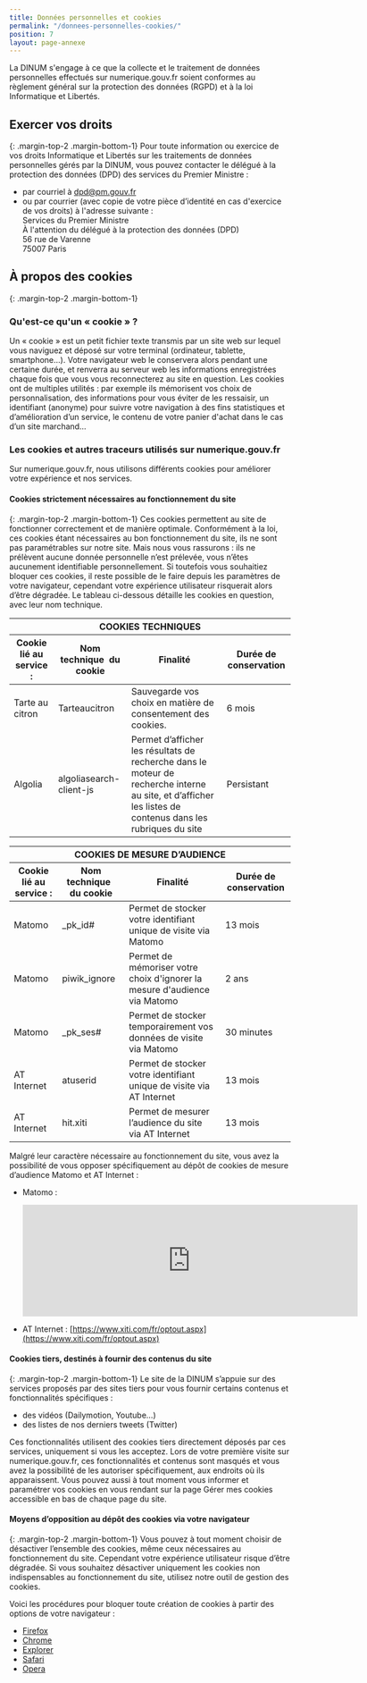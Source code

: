 ```yaml
---
title: Données personnelles et cookies
permalink: "/donnees-personnelles-cookies/"
position: 7
layout: page-annexe
---
```


La DINUM s'engage à ce que la collecte et le traitement de données personnelles effectués sur numerique.gouv.fr soient conformes au règlement général sur la protection des données (RGPD) et à la loi Informatique et Libertés.

## Exercer vos droits
{: .margin-top-2 .margin-bottom-1}
Pour toute information ou exercice de vos droits Informatique et Libertés sur les traitements de données personnelles gérés par la DINUM, vous pouvez contacter le délégué à la protection des données (DPD) des services du Premier Ministre :

* par courriel à [dpd@pm.gouv.fr](mailto:dpd@pm.gouv.fr)
* ou par courrier (avec copie de votre pièce d’identité en cas d'exercice de vos droits) à l'adresse suivante :
  <br>Services du Premier Ministre
  <br>À l'attention du délégué à la protection des données (DPD)
  <br>56 rue de Varenne
  <br>75007 Paris


## À propos des cookies
{: .margin-top-2 .margin-bottom-1}
### Qu'est-ce qu'un « cookie » ?
Un « cookie » est un petit fichier texte transmis par un site web sur lequel vous naviguez et déposé sur votre terminal (ordinateur, tablette, smartphone…). Votre navigateur web le conservera alors pendant une certaine durée, et renverra au serveur web les informations enregistrées chaque fois que vous vous reconnecterez au site en question. Les cookies ont de multiples utilités : par exemple ils mémorisent vos choix de personnalisation, des informations pour vous éviter de les ressaisir, un identifiant (anonyme) pour suivre votre navigation à des fins statistiques et d’amélioration d’un service, le contenu de votre panier d'achat dans le cas d’un site marchand…

### Les cookies et autres traceurs utilisés sur numerique.gouv.fr
Sur numerique.gouv.fr, nous utilisons différents cookies pour améliorer votre expérience et nos services.


#### Cookies strictement nécessaires au fonctionnement du site
{: .margin-top-2 .margin-bottom-1}
Ces cookies permettent au site de fonctionner correctement et de manière optimale. Conformément à la loi, ces cookies étant nécessaires au bon fonctionnement du site, ils ne sont pas paramétrables sur notre site. Mais nous vous rassurons : ils ne prélèvent aucune donnée personnelle n’est prélevée, vous n’êtes aucunement identifiable personnellement. Si toutefois vous souhaitiez bloquer ces cookies, il reste possible de le faire depuis les paramètres de votre navigateur, cependant votre expérience utilisateur risquerait alors d’être dégradée.
Le tableau ci-dessous détaille les cookies en question, avec leur nom technique.

<table>
    <thead>
        <tr>
            <th colspan="4" scope="col" id="cookies-techniques"><div style="text-transform: uppercase;">Cookies techniques</div></th>
        </tr>
        <tr>
            <th scope="col" id="data1" headers="cookies-techniques">Cookie lié au service :</th>
            <th scope="col" id="data2" headers="cookies-techniques">Nom technique  du cookie</th>
            <th scope="col" id="data3" headers="cookies-techniques">Finalité</th>
            <th scope="col" id="data4" headers="cookies-techniques">Durée de conservation</th>
        </tr>
    </thead>
    <tbody>
        <tr>
            <td headers="cookies-techniques data1">Tarte au citron</td>
            <td headers="cookies-techniques data2">Tarteaucitron</td>
            <td headers="cookies-techniques data3">Sauvegarde vos choix en matière de consentement des cookies. </td>
            <td headers="cookies-techniques data4">6 mois</td>
        </tr>
        <tr>
            <td headers="cookies-techniques data1">Algolia</td>
            <td headers="cookies-techniques data2">algoliasearch-client-js</td>
            <td headers="cookies-techniques data3">Permet d’afficher les résultats de recherche dans le moteur de recherche interne au site, et d’afficher les listes de contenus dans les rubriques du site</td>
            <td headers="cookies-techniques data4">Persistant</td>
        </tr>
    </tbody>
</table>


<table style="margin-right:50px">
    <thead>
        <tr>
            <th colspan="4" scope="col" id="cookies-mesure"><div style="text-transform: uppercase;">Cookies de mesure d’audience</div></th>
        </tr>
        <tr>
            <th scope="col" id="data1" headers=" cookies-mesure ">Cookie lié au service :</th>
            <th scope="col" id="data2" headers=" cookies-mesure ">Nom technique  du cookie</th>
            <th scope="col" id="data3" headers=" cookies-mesure ">Finalité</th>
            <th scope="col" id="data4" headers=" cookies-mesure ">Durée de conservation</th>
        </tr>
    </thead>
    <tbody>
        <tr>
            <td headers="cookies-mesure data1">Matomo</td>
            <td headers="cookies-mesure data2">_pk_id#</td>
            <td headers="cookies-mesure data3">Permet de stocker votre identifiant unique de visite via Matomo</td>
            <td headers="cookies-mesure data4">13 mois</td>
        </tr>
        <tr>
            <td headers="cookies-mesure data1">Matomo</td>
            <td headers="cookies-mesure data2">piwik_ignore</td>
            <td headers="cookies-mesure data3">Permet de mémoriser votre choix d'ignorer la mesure d'audience via Matomo</td>
            <td headers="cookies-mesure data4">2 ans</td>
        </tr>
        <tr>
            <td headers="cookies-mesure data1">Matomo</td>
            <td headers="cookies-mesure data2">_pk_ses#</td>
            <td headers="cookies-mesure data3">Permet de stocker temporairement vos données de visite via Matomo</td>
            <td headers="cookies-mesure data4">30 minutes</td>
        </tr>
        <tr>
            <td headers="cookies-mesure data1">AT Internet</td>
            <td headers="cookies-mesure data2">atuserid</td>
            <td headers="cookies-mesure data3">Permet de stocker votre identifiant unique de visite via AT Internet</td>
            <td headers="cookies-mesure data4">13 mois</td>
        </tr>
        <tr>
            <td headers="cookies-mesure data1">AT Internet</td>
            <td headers="cookies-mesure data2">hit.xiti</td>
            <td headers="cookies-mesure data3">Permet de mesurer l’audience du site via AT Internet</td>
            <td headers="cookies-mesure data4">13 mois</td>
        </tr>
    </tbody>
</table>

Malgré leur caractère nécessaire au fonctionnement du site, vous avez la possibilité de vous opposer spécifiquement au dépôt de cookies de mesure d’audience Matomo et AT Internet :

* Matomo : <br/>
  <iframe style="border: 0; height: 200px; width: 600px;" src="https://stats.data.gouv.fr/index.php?module=CoreAdminHome&action=optOut&language=fr&fontSize=1rem&fontFamily=%22Open%20Sans%22"></iframe>

* AT Internet :
  [https://www.xiti.com/fr/optout.aspx](https://www.xiti.com/fr/optout.aspx)

#### Cookies tiers, destinés à fournir des contenus du site
{: .margin-top-2 .margin-bottom-1}
Le site de la DINUM s’appuie sur des services proposés par des sites tiers pour vous fournir certains contenus et fonctionnalités spécifiques :

* des vidéos (Dailymotion, Youtube…)
* des listes de nos derniers tweets (Twitter)

Ces fonctionnalités utilisent des cookies tiers directement déposés par ces services, uniquement si vous les acceptez. Lors de votre première visite sur numerique.gouv.fr, ces fonctionnalités et contenus sont masqués et vous avez la possibilité de les autoriser spécifiquement, aux endroits où ils apparaissent. Vous pouvez aussi à tout moment vous informer et paramétrer vos cookies en vous rendant sur la page Gérer mes cookies accessible en bas de chaque page du site.

#### Moyens d’opposition au dépôt des cookies via votre navigateur
{: .margin-top-2 .margin-bottom-1}
Vous pouvez à tout moment choisir de désactiver l’ensemble des cookies, même ceux nécessaires au fonctionnement du site. Cependant votre expérience utilisateur risque d’être dégradée. Si vous souhaitez désactiver uniquement les cookies non indispensables au fonctionnement du site, utilisez notre outil de gestion des cookies.

Voici les procédures pour bloquer toute création de cookies à partir des options de votre navigateur :

* [Firefox](https://support.mozilla.org/fr/kb/activer-desactiver-cookies "Firefox - Lien externe")
* [Chrome](https://support.google.com/chrome/answer/95647?hl=fr "Chrome - Lien externe")
* [Explorer](http://windows.microsoft.com/fr-FR/internet-explorer/delete-manage-cookies#ie=ie-9 "Explorer - Lien externe")
* [Safari](http://support.apple.com/kb/PH17191?viewlocale=fr_FR "Safari - Lien externe")
* [Opera](http://help.opera.com/Windows/10.20/fr/cookies.html "Opera - Lien externe")

